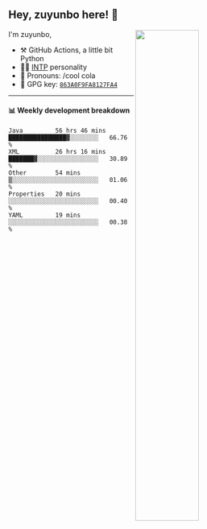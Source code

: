 

## Hey, zuyunbo here! :wave: 
[<img align="right" width="50%" src="https://github-readme-stats.vercel.app/api?username=zuyunbo&theme=dark&show_icons=true">](https://metrics.lecoq.io/ouuan?template=classic)

I'm zuyunbo,

-   :hammer_and_pick: GitHub Actions, a little bit Python
-   :man_scientist: [INTP](https://www.16personalities.com/profiles/3302586f07ca3) personality
-   :man: Pronouns: /cool cola
-   :key: GPG key: [`863A0F9FA8127FA4`](https://github.com/zuyunbo.gpg)

---

#### :bar_chart: Weekly development breakdown
<!--START_SECTION:waka-->
```text
Java         56 hrs 46 mins  ████████████████▓░░░░░░░░   66.76 % 
XML          26 hrs 16 mins  ███████▓░░░░░░░░░░░░░░░░░   30.89 % 
Other        54 mins         ▒░░░░░░░░░░░░░░░░░░░░░░░░   01.06 % 
Properties   20 mins         ░░░░░░░░░░░░░░░░░░░░░░░░░   00.40 % 
YAML         19 mins         ░░░░░░░░░░░░░░░░░░░░░░░░░   00.38 % 
```
<!--END_SECTION:waka-->

